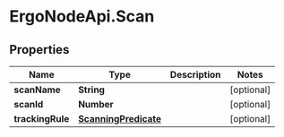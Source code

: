 # ErgoNodeApi.Scan

## Properties

Name | Type | Description | Notes
------------ | ------------- | ------------- | -------------
**scanName** | **String** |  | [optional] 
**scanId** | **Number** |  | [optional] 
**trackingRule** | [**ScanningPredicate**](ScanningPredicate.md) |  | [optional] 


